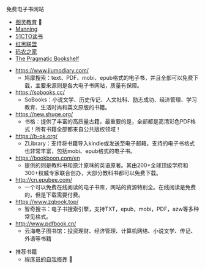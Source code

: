 免费电子书网站
* [图灵教育](http://www.ituring.com.cn/ "图灵教育") :blue_heart:
* [Manning](https://www.manning.com/ "Manning | Home")
* [51CTO读书](http://book.51cto.com/)
* [红黑联盟](https://www.2cto.com/ebook/)
* [码农之家](https://www.xz577.com/)
* [The Pragmatic Bookshelf](https://pragprog.com/ "The Pragmatic Bookshelf")
+ https://www.jiumodiary.com/
  + 鸠摩搜索：text、PDF、mobi、epub格式的电子书，并且全部可以免费下载，主要来源则是各大电子书网站，质量有保障。
+ https://sobooks.cc/
  + SoBooks：小说文学、历史传记、人文社科、励志成功、经济管理、学习教育、生活时尚和英文原版的书籍。
+ https://new.shuge.org/
  + 书格：提供了丰富的高质量古籍，最重要的是，全部都是高清彩色PDF格式！所有书籍全部都来自公共版权领域！  
+ https://b-ok.org/
  + ZLibrary：支持将书籍导入kindle或发送至电子邮箱，支持的电子书格式也非常丰富，包括mobi、epub格式的电子书。
+ https://bookboon.com/en
  + 提供的则是教科书和原汁原味的英语原著。其由200+全球顶级学府和300+权威专家联合创办，大部分教科书都可以免费下载。
+ http://cn.epubee.com/
  + 一个可以免费在线阅读的电子书库，网站的资源特别全。在线阅读是免费的，但是下载需要付费。
+ https://www.zqbook.top/
  + 智奇搜书：电子书搜索引擎，支持TXT，epub，mobi，PDF，azw等多种常见格式。
+ http://www.pdfbook.cn/
  + 云海电子图书馆：投资理财、经济管理、计算机网络、小说文学、传记、外语等书籍  
* 推荐书籍
  + [程序员的自我修养](https://www.kancloud.cn/kancloud/a-programmer-prepares/78160) :black_heart:


  
